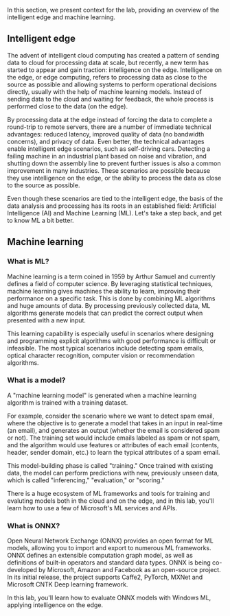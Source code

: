 In this section, we present context for the lab, providing an overview of the intelligent edge and machine learning.

## Intelligent edge

The advent of intelligent cloud computing has created a pattern of sending data to cloud for processing data at scale, but recently, a new term has started to appear and gain traction: intelligence on the edge. Intelligence on the edge, or edge computing, refers to processing data as close to the source as possible and allowing systems to perform operational decisions directly, usually with the help of machine learning models. Instead of sending data to the cloud and waiting for feedback, the whole process is performed close to the data (on the edge).

By processing data at the edge instead of forcing the data to complete a round-trip to remote servers, there are a number of immediate technical advantages: reduced latency, improved quality of data (no bandwidth concerns), and privacy of data. Even better, the technical advantages enable intelligent edge scenarios, such as self-driving cars. Detecting a failing machine in an industrial plant based on noise and vibration, and shutting down the assembly line to prevent further issues is also a common improvement in many industries. These scenarios are possible because they use intelligence on the edge, or the ability to process the data as close to the source as possible.

Even though these scenarios are tied to the intelligent edge, the basis of the data analysis and processing has its roots in an established field: Artificial Intelligence (AI) and Machine Learning (ML). Let's take a step back, and get to know ML a bit better.

## Machine learning

### What is ML? 

Machine learning is a term coined in 1959 by Arthur Samuel and currently defines a field of computer science. By leveraging statistical techniques, machine learning gives machines the ability to learn, improving their performance on a specific task. This is done by combining ML algorithms and huge amounts of data. By processing previously collected data, ML algorithms generate models that can predict the correct output when presented with a new input.

This learning capability is especially useful in scenarios where designing and programming explicit algorithms with good performance is difficult or infeasible. The most typical scenarios include detecting spam emails, optical character recognition, computer vision or recommendation algorithms.

### What is a model?

A "machine learning model" is generated when a machine learning algorithm is trained with a training dataset.

For example, consider the scenario where we want to detect spam email, where the objective is to generate a model that takes in an input in real-time (an email), and generates an output (whether the email is considered spam or not). The training set would include emails labeled as spam or not spam, and the algorithm would use features or attributes of each email (contents, header, sender domain, etc.) to learn the typical attributes of a spam email.

This model-building phase is called "training." Once trained with existing data, the model can perform predictions with new, previously unseen data, which is called "inferencing," "evaluation," or "scoring."

There is a huge ecosystem of ML frameworks and tools for training and evaluting models both in the cloud and on the edge, and in this lab, you'll learn how to use a few of Microsoft's ML services and APIs.

### What is ONNX?

Open Neural Network Exchange (ONNX) provides an open format for ML models, allowing you to import and export to numerous ML frameworks. ONNX defines an extensible computation graph model, as well as definitions of built-in operators and standard data types. ONNX is being co-developed by Microsoft, Amazon and Facebook as an open-source project. In its initial release, the project supports Caffe2, PyTorch, MXNet and Microsoft CNTK Deep learning framework.

In this lab, you'll learn how to evaluate ONNX models with Windows ML, applying intelligence on the edge.